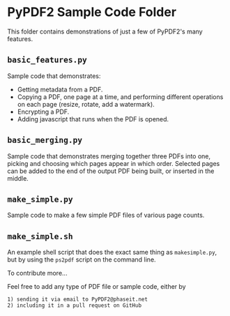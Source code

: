 # PyPDF2 Sample Code Folder

This folder contains demonstrations of just a few of PyPDF2's many features.


## `basic_features.py`

Sample code that demonstrates:

* Getting metadata from a PDF.
* Copying a PDF, one page at a time, and performing different operations on each page (resize, rotate, add a watermark).
* Encrypting a PDF.
* Adding javascript that runs when the PDF is opened.


## `basic_merging.py`

Sample code that demonstrates merging together three PDFs into one, picking and choosing which pages appear in which order.
Selected pages can be added to the end of the output PDF being built, or inserted in the middle.


## `make_simple.py`

Sample code to make a few simple PDF files of various page counts.


## `make_simple.sh`

An example shell script that does the exact same thing as `makesimple.py`,
but by  using the `ps2pdf` script on the command line.


To contribute more...

Feel free to add any type of PDF file or sample code, either by

	1) sending it via email to PyPDF2@phaseit.net
	2) including it in a pull request on GitHub